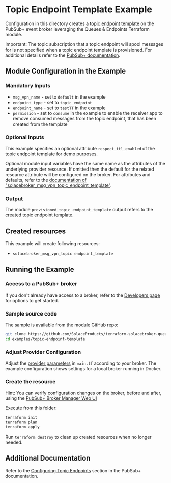# Topic Endpoint Template Example

Configuration in this directory creates a [topic endpoint template](https://docs.solace.com/Messaging/Guaranteed-Msg/Configuring-Endpoint-Templates.htm) on the PubSub+ event broker leveraging the Queues & Endpoints Terraform module.

Important: The topic subscription that a topic endpoint will spool messages for is not specified when a topic endpoint template is provisioned. For additional details refer to the [PubSub+ documentation](https://docs.solace.com/Messaging/Guaranteed-Msg/Configuring-DTEs.htm).

## Module Configuration in the Example

### Mandatory Inputs

* `msg_vpn_name` - set to `default` in the example
* `endpoint_type` - set to `topic_endpoint`
* `endpoint_name` - set to `testTT` in the example
* `permission` - set to `consume` in the example to enable the receiver app to remove consumed messages from the topic endpoint, that has been created from the template

### Optional Inputs

This example specifies an optional attribute `respect_ttl_enabled` of the topic endpoint template for demo purposes.

Optional module input variables have the same name as the attributes of the underlying provider resource. If omitted then the default for the related resource attribute will be configured on the broker. For attributes and defaults, refer to the [documentation of "solacebroker_msg_vpn_topic_endpoint_template"](https://registry.terraform.io/providers/solaceproducts/solacebrokerappliance/latest/docs/resources/msg_vpn_topic_endpoint_template#optional).

### Output

The module `provisioned_topic endpoint_template` output refers to the created topic endpoint template.

## Created resources

This example will create following resources:

* `solacebroker_msg_vpn_topic endpoint_template`

## Running the Example

### Access to a PubSub+ broker

If you don't already have access to a broker, refer to the [Developers page](https://www.solace.dev/) for options to get started.

### Sample source code

The sample is available from the module GitHub repo:

```bash
git clone https://github.com/SolaceProducts/terraform-solacebroker-queue-endpoint.git
cd examples/topic-endpoint-template
```

### Adjust Provider Configuration

Adjust the [provider parameters](https://registry.terraform.io/providers/solaceproducts/solacebrokerappliance/latest/docs#schema) in `main.tf` according to your broker. The example configuration shows settings for a local broker running in Docker.

### Create the resource

Hint: You can verify configuration changes on the broker, before and after, using the [PubSub+ Broker Manager Web UI](https://docs.solace.com/Admin/Broker-Manager/PubSub-Manager-Overview.htm)

Execute from this folder:

```bash
terraform init
terraform plan
terraform apply
```

Run `terraform destroy` to clean up created resources when no longer needed.

## Additional Documentation

Refer to the [Configuring Topic Endpoints](https://docs.solace.com/Messaging/Guaranteed-Msg/Configuring-DTEs.htm) section in the PubSub+ documentation.

